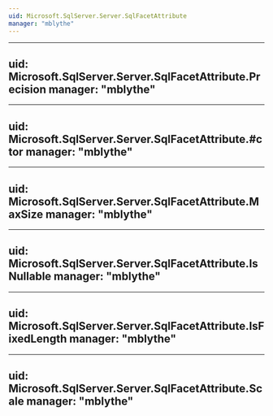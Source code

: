```yaml
---
uid: Microsoft.SqlServer.Server.SqlFacetAttribute
manager: "mblythe"
---
```


---
uid: Microsoft.SqlServer.Server.SqlFacetAttribute.Precision
manager: "mblythe"
---

---
uid: Microsoft.SqlServer.Server.SqlFacetAttribute.#ctor
manager: "mblythe"
---

---
uid: Microsoft.SqlServer.Server.SqlFacetAttribute.MaxSize
manager: "mblythe"
---

---
uid: Microsoft.SqlServer.Server.SqlFacetAttribute.IsNullable
manager: "mblythe"
---

---
uid: Microsoft.SqlServer.Server.SqlFacetAttribute.IsFixedLength
manager: "mblythe"
---

---
uid: Microsoft.SqlServer.Server.SqlFacetAttribute.Scale
manager: "mblythe"
---
